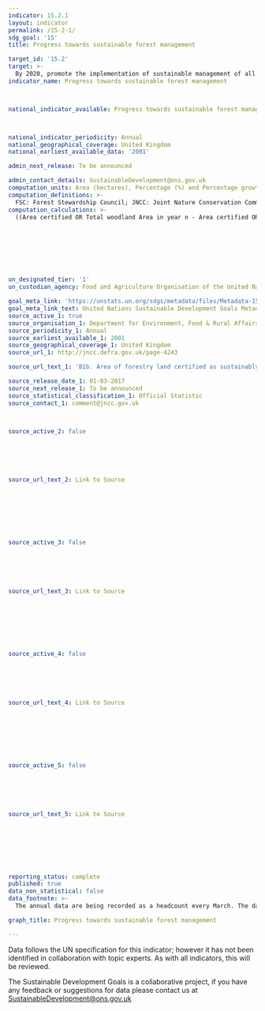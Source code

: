 ```yaml
---
indicator: 15.2.1
layout: indicator
permalink: /15-2-1/
sdg_goal: '15'
title: Progress towards sustainable forest management

target_id: '15.2'
target: >-
  By 2020, promote the implementation of sustainable management of all types of forests, halt deforestation, restore degraded forests and substantially increase afforestation and reforestation globally
indicator_name: Progress towards sustainable forest management



national_indicator_available: Progress towards sustainable forest management



national_indicator_periodicity: Annual
national_geographical_coverage: United Kingdom
national_earliest_available_data: '2001'

admin_next_release: To be announced

admin_contact_details: SustainableDevelopment@ons.gov.uk
computation_units: Area (hectares), Percentage (%) and Percentage growth rate (%)
computation_definitions: >-
  FSC: Forest Stewardship Council; JNCC: Joint Nature Conservation Committee; PEFC: Programme for the Endorsement of Forest Certification; SFM: Sustainable Forest Management. All certified woodland is certified under the FSC scheme. Some of these woodlands are also certified under the PEFC scheme. The estimates are based on UK data published by FSC, supplemented by data from individual certificates and other sources. Where possible, figures are for the woodland area certified, rather than the land area certified.
computation_calculations: >-
  ((Area certified OR Total woodland Area in year n - Area certified OR Total woodland Area in year n-1) / Area certified OR Total woodland Area in year n-1) * 100








un_designated_tier: '1'
un_custodian_agency: Food and Agriculture Organisation of the United Nations (FAO)

goal_meta_link: 'https://unstats.un.org/sdgs/metadata/files/Metadata-15-02-01.pdf '
goal_meta_link_text: United Nations Sustainable Development Goals Metadata (PDF 756 KB)
source_active_1: true
source_organisation_1: Department for Environment, Food & Rural Affairs (Defra)
source_periodicity_1: Annual
source_earliest_available_1: 2001
source_geographical_coverage_1: United Kingdom
source_url_1: http://jncc.defra.gov.uk/page-4243

source_url_text_1: 'B1b. Area of forestry land certified as sustainably managed'

source_release_date_1: 01-03-2017
source_next_release_1: To be announced
source_statistical_classification_1: Official Statistic 
source_contact_1: comment@jncc.gov.uk 



source_active_2: false






source_url_text_2: Link to Source








source_active_3: false






source_url_text_3: Link to Source








source_active_4: false






source_url_text_4: Link to Source








source_active_5: false






source_url_text_5: Link to Source








reporting_status: complete
published: true
data_non_statistical: false
data_footnote: >-
  The annual data are being recorded as a headcount every March. The date on the X axis is the year of the headcount

graph_title: Progress towards sustainable forest management

---
```

Data follows the UN specification for this indicator; however it has not been identified in collaboration with topic experts. As with all indicators, this will be reviewed.
  
The Sustainable Development Goals is a collaborative project, if you have any feedback or suggestions for data please contact us at <SustainableDevelopment@ons.gov.uk>


